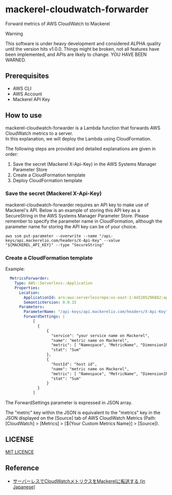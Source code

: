 # mackerel-cloudwatch-forwarder

Forward metrics of AWS CloudWatch to Mackerel

> [!WARNING]
> This software is under heavy development and considered ALPHA quality until the version hits v1.0.0.
> Things might be broken, not all features have been implemented, and APIs are likely to change. YOU HAVE BEEN WARNED.

## Prerequisites

- AWS CLI
- AWS Account
- Mackerel API Key

## How to use

mackerel-cloudwatch-forwarder is a Lambda function that forwards AWS CloudWatch metrics to a server.  
In this explanation, we will deploy the Lambda using CloudFormation.  

The following steps are provided and detailed explanations are given in order:

1. Save the secret (Mackerel X-Api-Key) in the AWS Systems Manager Parameter Store
2. Create a CloudFormation template
3. Deploy CloudFormation template

### Save the secret (Mackerel X-Api-Key)

mackerel-cloudwatch-forwarder requires an API key to make use of Mackerel's API. Below is an example of storing this API key as a SecureString in the AWS Systems Manager Parameter Store. Please remember to specify the parameter name in CloudFormation, although the parameter name for storing the API key can be of your choice.

```shell
aws ssm put-parameter --overwrite --name "/api-keys/api.mackerelio.com/headers/X-Api-Key" --value "${MACKEREL_API_KEY}" --type "SecureString"
```

### Create a CloudFormation template
Example:

```yaml
  MetricsForwarder:
    Type: AWS::Serverless::Application
    Properties:
      Location:
        ApplicationId: arn:aws:serverlessrepo:us-east-1:445285296882:applications/mackerel-cloudwatch-forwarder
        SemanticVersion: 0.0.15
      Parameters:
        ParameterName: "/api-keys/api.mackerelio.com/headers/X-Api-Key"
        ForwardSettings: |
            [
              {
                  {
                    "service": "your service name on Mackerel",
                    "name": "metric name on Mackerel",
                    "metric": [ "Namespace", "MetricName", "Dimension1Name", "Dimension1Value",   {} ],
                    "stat": "Sum"
                  },
                  {
                    "hostId": "host id",
                    "name": "metric name on Mackerel",
                    "metric": [ "Namespace", "MetricName", "Dimension1Name", "Dimension1Value",   {} ],
                    "stat": "Sum"
                  }
              }
            ]   
```

The ForwardSettings parameter is expressed in JSON array.  
  
The "metric" key within the JSON is equivalent to the "metrics" key in the JSON displayed on the [Source] tab of AWS CloudWatch Metrics (Path: [CloudWatch] > [Metrics] > [${Your Custom Metrics Name}] > [Source]).

## LICENSE

[MIT LICENCE](./LICENSE)

## Reference
- [サーバーレスでCloudWatchメトリクスをMackerelに転送する (in Japanese)](https://shogo82148.github.io/blog/2019/01/31/mackerel-cloudwatch-transfer/)
